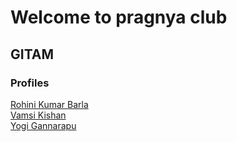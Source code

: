 # Welcome to pragnya club

## GITAM

### Profiles

[Rohini Kumar Barla](rohinibarla)    
[Vamsi Kishan](nrajana)   
[Yogi Gannarapu](ygannara)